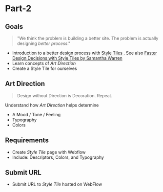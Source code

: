 # Part-2
## Goals

> "We think the problem is building a better site. The problem is actually designing _better process_."

* Introduction to a better design process with [Style Tiles ](). See also [Faster Design Decisions with Style Tiles by Samantha Warren][2]
* Learn concepts of _Art Direction_
* Create a Style Tile for ourselves

## Art Direction

> Design without Direction is Decoration. Repeat.

Understand how _Art Direction_ helps determine

* A Mood / Tone / Feeling
* Typography
* Colors

## Requirements
* Create _Style Tile_ page with Webflow
* Include: Descriptors, Colors, and Typography

## Submit URL
* Submit URL to _Style Tile_ hosted on WebFlow 

[2]:	https://vimeo.com/115992327